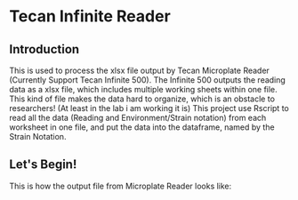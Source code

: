 # Tecan Infinite Reader
## Introduction
This is used to process the xlsx file output by Tecan Microplate Reader (Currently Support Tecan Infinite 500).
The Infinite 500 outputs the reading data as a xlsx file, which includes multiple working sheets within one file.
This kind of file makes the data hard to organize, which is an obstacle to researchers! (At least in the lab i am working it is)
This project use Rscript to read all the data (Reading and Environment/Strain notation) from each worksheet in one file, and put the data into the dataframe, named by the Strain Notation.
## Let's Begin!
This is how the output file from Microplate Reader looks like:

